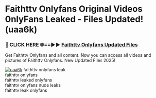 # Faithttv Onlyfans Original Videos 0nlyFans Leaked - Files Updated! (uaa6k)

<h3>🔴 CLICK HERE 🌐==►► <a href="https://tinyurl.com/3hn5wdd3" rel="nofollow">Faithttv Onlyfans Updated Files</a></h3>

Get Faithttv Onlyfans and all content. Now you can access all videos and pictures of Faithttv Onlyfans. New Updated Files 2025!

[![uaa6k](https://i.imgur.com/4HnBqBT.gif)](https://tinyurl.com/3hn5wdd3)
faithttv onlyfans leak<br>
faithttv onlyfans<br>
faithttv leaked onlyfans<br>
faithttv onlyfans nude leaks<br>
faithttv leak onlyfans